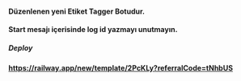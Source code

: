 #### Düzenlenen yeni Etiket Tagger Botudur. 
#### Start mesajı içerisinde log id yazmayı unutmayın. 

##### Deploy 
#### https://railway.app/new/template/2PcKLy?referralCode=tNhbUS
